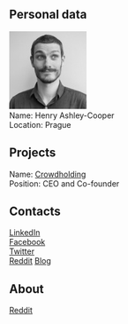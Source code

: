 
## Personal data
![ photo](../people/photo/henry_ashley_cooper.jpg)  
Name:  Henry Ashley-Cooper  
Location: Prague
## Projects 
Name: [Crowdholding](../projects/crowdholding.md)  
Position: CEO and Co-founder
## Contacts
[LinkedIn](https://www.linkedin.com/in/henryac/)  
[Facebook]()  
[Twitter]()  
[Reddit]()
[Blog]()
## About
[Reddit]()  